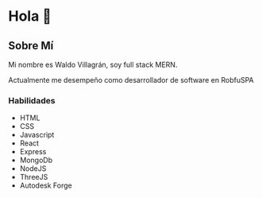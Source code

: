 # Hola 👋

## Sobre Mí

Mi nombre es Waldo Villagrán, soy full stack MERN.

Actualmente me desempeño como desarrollador de software en RobfuSPA

### Habilidades

* HTML
* CSS
* Javascript
* React
* Express
* MongoDb
* NodeJS
* ThreeJS
* Autodesk Forge

<!--
**waldo-dev/waldo-dev** is a ✨ _special_ ✨ repository because its `README.md` (this file) appears on your GitHub profile.

Here are some ideas to get you started:

- 🔭 I’m currently working on ...
- 🌱 I’m currently learning ...
- 👯 I’m looking to collaborate on ...
- 🤔 I’m looking for help with ...
- 💬 Ask me about ...
- 📫 How to reach me: ...
- 😄 Pronouns: ...
- ⚡ Fun fact: ...
-->

